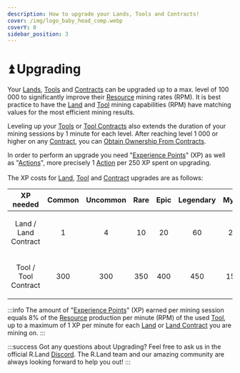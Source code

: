 ```yaml
---
description: How to upgrade your Lands, Tools and Contracts!
cover: /img/logo_baby_head_comp.webp
coverY: 0
sidebar_position: 3
---
```


# ⏫ Upgrading

Your [Lands](//nfts/lands-and-tools.md#lands), [Tools](//nfts/lands-and-tools.md#tools) and [Contracts](//nfts/land-and-tool-contracts) can be upgraded up to a max. level of 100 000 to significantly improve their [Resource](//tokenomics/in-game-tokens/resources-alloy-circuit-pixel-rgas) mining rates (RPM). It is best practice to have the [Land](//nfts/lands-and-tools.md#lands) and [Tool](//nfts/lands-and-tools.md#tools) mining capabilities (RPM) have matching values for the most efficient mining results.

Leveling up your [Tools](//nfts/lands-and-tools.md#tools) or [Tool Contracts](//nfts/land-and-tool-contracts) also extends the duration of your mining sessions by 1 minute for each level. After reaching level 1 000 or higher on any [Contract](//nfts/land-and-tool-contracts), you can [Obtain Ownership From Contracts](//nfts/land-and-tool-contracts.md#obtaining-ownership-from-contracts).

In order to perform an upgrade you need "[Experience Points](//tokenomics/in-game-tokens/experience-points-xp)" (XP) as well as "[Actions](//tokenomics/in-game-tokens/actions-sa-da)", more precisely 1 [Action](//tokenomics/in-game-tokens/actions-sa-da) per 250 XP spent on upgrading. \
\
The XP costs for [Land](//nfts/lands-and-tools.md#lands), [Tool](//nfts/lands-and-tools.md#tools) and [Contract](//nfts/land-and-tool-contracts) upgrades are as follows:

|            XP needed            | Common | Uncommon | Rare | Epic | Legendary | Mythic |
| :-----------------------------: | :----: | :------: | :--: | :--: | :-------: | :----: |
| <p>Land / <br/>Land Contract</p> |    1   |     4    |  10  |  20  |     60    |   250  |
| <p>Tool / <br/>Tool Contract</p> |   300  |    300   |  350 |  400 |    450    |  1500  |

:::info
The amount of "[Experience Points](//tokenomics/in-game-tokens/experience-points-xp)" (XP) earned per mining session equals 8% of the [Resource](broken-reference) production per minute (RPM) of the used [Tool](//nfts/lands-and-tools), up to a maximum of 1 XP per minute for each [Land](broken-reference) or [Land Contract](//nfts/land-and-tool-contracts) you are mining on.
:::

:::success
Got any questions about Upgrading? Feel free to ask us in the official R.Land [Discord](https://discord.com/invite/rland). The R.Land team and our amazing community are always looking forward to help you out!
:::
